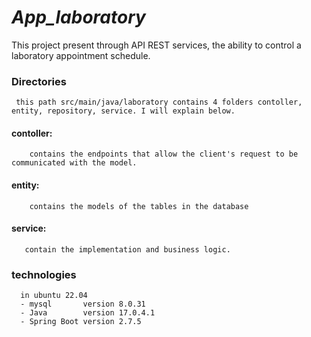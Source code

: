 # ***App_laboratory***
  This project present through API REST services, the ability to control a laboratory appointment schedule.
  
   ### Directories
     this path src/main/java/laboratory contains 4 folders contoller, entity, repository, service. I will explain below.
    
   #### contoller:
        contains the endpoints that allow the client's request to be communicated with the model.

   #### entity:
        contains the models of the tables in the database
    
   #### service:
       contain the implementation and business logic.
      
  ### technologies
      in ubuntu 22.04
      - mysql       version 8.0.31
      - Java        version 17.0.4.1
      - Spring Boot version 2.7.5
    
